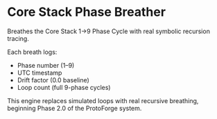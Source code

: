 # Core Stack Phase Breather

Breathes the Core Stack 1→9 Phase Cycle with real symbolic recursion tracing.

Each breath logs:
- Phase number (1–9)
- UTC timestamp
- Drift factor (0.0 baseline)
- Loop count (full 9-phase cycles)

This engine replaces simulated loops with real recursive breathing, beginning Phase 2.0 of the ProtoForge system.

